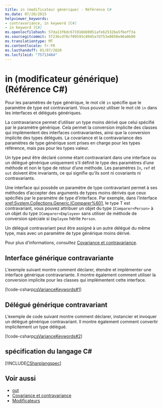 ```yaml
---
title: in (modificateur générique) - Référence C#
ms.date: 07/20/2015
helpviewer_keywords:
- contravariance, in keyword [C#]
- in keyword [C#]
ms.openlocfilehash: 57da13f6dc6719166b9051afeb2532ba5fbeff3a
ms.sourcegitcommit: 5f236cd78cf09593c8945a7d753e0850e96a0b80
ms.translationtype: MT
ms.contentlocale: fr-FR
ms.lasthandoff: 01/07/2020
ms.locfileid: "75713484"
---
```

# <a name="in-generic-modifier-c-reference"></a>in (modificateur générique) (Référence C#)

Pour les paramètres de type générique, le mot clé `in` spécifie que le paramètre de type est contravariant. Vous pouvez utiliser le mot clé `in` dans les interfaces et délégués génériques.

La contravariance permet d’utiliser un type moins dérivé que celui spécifié par le paramètre générique. Cela permet la conversion implicite des classes qui implémentent des interfaces contravariantes, ainsi que la conversion implicite des types délégués. La covariance et la contravariance des paramètres de type générique sont prises en charge pour les types référence, mais pas pour les types valeur.

Un type peut être déclaré comme étant contravariant dans une interface ou un délégué générique uniquement s’il définit le type des paramètres d’une méthode et non le type de retour d’une méthode. Les paramètres `In`, `ref` et `out` doivent être invariants, ce qui signifie qu’ils sont ni covariants ni contravariants.

Une interface qui possède un paramètre de type contravariant permet à ses méthodes d’accepter des arguments de types moins dérivés que ceux spécifiés par le paramètre de type d’interface. Par exemple, dans l’interface <xref:System.Collections.Generic.IComparer%601>, le type T est contravariant, vous pouvez attribuer un objet du type `IComparer<Person>` à un objet du type `IComparer<Employee>` sans utiliser de méthode de conversion spéciale si `Employee` hérite `Person`.

Un délégué contravariant peut être assigné à un autre délégué du même type, mais avec un paramètre de type générique moins dérivé.

Pour plus d’informations, consultez [Covariance et contravariance](../../programming-guide/concepts/covariance-contravariance/index.md).

## <a name="contravariant-generic-interface"></a>Interface générique contravariante

L’exemple suivant montre comment déclarer, étendre et implémenter une interface générique contravariante. Il montre également comment utiliser la conversion implicite pour les classes qui implémentent cette interface.

[!code-csharp[csVarianceKeywords#1](~/samples/snippets/csharp/VS_Snippets_VBCSharp/csvariancekeywords/cs/program.cs#1)]

## <a name="contravariant-generic-delegate"></a>Délégué générique contravariant

L’exemple de code suivant montre comment déclarer, instancier et invoquer un délégué générique contravariant. Il montre également comment convertir implicitement un type délégué.

[!code-csharp[csVarianceKeywords#2](~/samples/snippets/csharp/VS_Snippets_VBCSharp/csvariancekeywords/cs/program.cs#2)]

## <a name="c-language-specification"></a>spécification du langage C#

[!INCLUDE[CSharplangspec](~/includes/csharplangspec-md.md)]

## <a name="see-also"></a>Voir aussi

- [out](out-generic-modifier.md)
- [Covariance et contravariance](../../programming-guide/concepts/covariance-contravariance/index.md)
- [Modificateurs](index.md)
